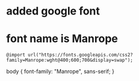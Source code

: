 # added google font

# font name is Manrope

```
@import url("https://fonts.googleapis.com/css2?family=Manrope:wght@400;600;700&display=swap");
```

body {
font-family: "Manrope", sans-serif;
}
